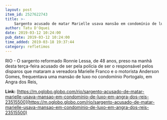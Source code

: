```yaml
---
layout: post
item_id: 2527622743
title: >-
    Sargento acusado de matar Marielle usava mansão em condomínio de luxo em Angra dos Reis
author: Tatu D'Oquei
date: 2019-03-12 10:24:00
pub_date: 2019-03-12 10:24:00
time_added: 2019-03-18 19:37:44
category: refletimos
---
```


RIO - O sargento reformado Ronnie Lessa, de 48 anos, preso na manhã desta terça-feira acusado de ser pela polícia de ser o responsável pelos disparos que mataram a vereadora Marielle Franco e o motorista Anderson Gomes, frequentava uma mansão de luxo no condomínio Portogalo, em Angra dos Reis,

**Link:** [https://m.oglobo.globo.com/rio/sargento-acusado-de-matar-marielle-usava-mansao-em-condominio-de-luxo-em-angra-dos-reis-23515500](https://m.oglobo.globo.com/rio/sargento-acusado-de-matar-marielle-usava-mansao-em-condominio-de-luxo-em-angra-dos-reis-23515500)


